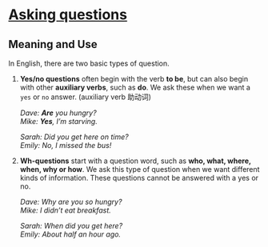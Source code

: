 # [Asking questions](https://www.bbc.co.uk/learningenglish/english/course/lower-intermediate/unit-1/tab/grammar)

## Meaning and Use

In English, there are two basic types of question.

1. **Yes/no questions** often begin with the verb **to be**, but can also begin with other **auxiliary verbs**, such as **do**. We ask these when we want a `yes` or `no` answer. (auxiliary verb 助动词)

   _Dave: **Are** you hungry?_  
   _Mike: **Yes**, I’m starving._

   _Sarah: Did you get here on time?_  
   _Emily: No, I missed the bus!_

2. **Wh-questions** start with a question word, such as **who, what, where, when, why or how**. We ask this type of question when we want different kinds of information. These questions cannot be answered with a yes or no.

   _Dave: Why are you so hungry?_  
   _Mike: I didn’t eat breakfast._

   _Sarah: When did you get here?_  
   _Emily: About half an hour ago._
